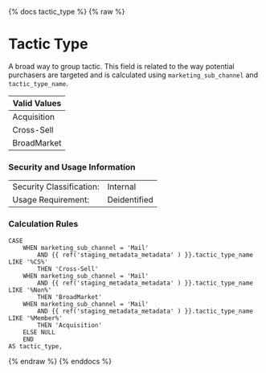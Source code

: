 {% docs tactic_type %}
{% raw %}

<a name="tactic_type"></a>
# Tactic Type

A broad way to group tactic. This field is related to the way potential purchasers are targeted
and is calculated using `marketing_sub_channel` and `tactic_type_name`.

| Valid Values |
|--------------|
| Acquisition  |
| Cross-Sell   |
| BroadMarket  |

### Security and Usage Information
|     |     |
| --- | --- |
| Security Classification: | Internal |
| Usage Requirement:       | Deidentified |

### Calculation Rules
```
CASE  
    WHEN marketing_sub_channel = 'Mail'  
        AND {{ ref('staging_metadata_metadata' ) }}.tactic_type_name LIKE '%CS%'  
        THEN 'Cross-Sell'  
    WHEN marketing_sub_channel = 'Mail'  
        AND {{ ref('staging_metadata_metadata' ) }}.tactic_type_name LIKE '%Non%'  
        THEN 'BroadMarket'  
    WHEN marketing_sub_channel = 'Mail'  
        AND {{ ref('staging_metadata_metadata' ) }}.tactic_type_name LIKE '%Member%'  
        THEN 'Acquisition'  
    ELSE NULL  
    END                                                               AS tactic_type,
```

{% endraw %}
{% enddocs %}